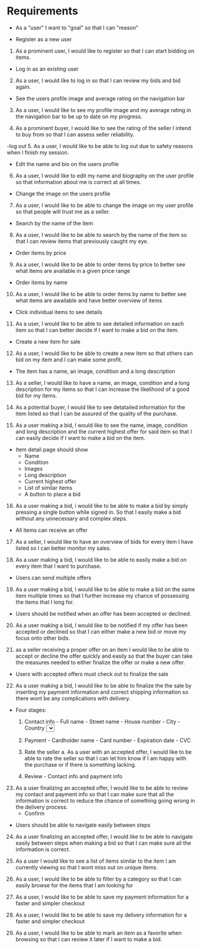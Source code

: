 # Requirements
- As a "user" I want to "goal" so that I can "reason"

- Register as a new user
1. As a prominent user, I would like to register so that I can start bidding on items.

- Log in as an existing user
2. As a user, I would like to log in so that I can review my bids and bid again.

- See the users profile image and average rating on the navigation bar
3. As a user, I would like to see my profile image and my average rating in the navigation bar to be up to date on my progress.
    
4. As a prominent buyer, I would like to see the rating of the seller I intend to buy from so that I can assess seller reliability.

-log out
5. As a user, I would like to be able to log out due to safety reasons when I finish my session.

- Edit the name and bio on the users profile
6. As a user, I would like to edit my name and biography on the user profile so that information about me is correct at all times.

- Change the image on the users profile
7. As a user, I would like to be able to change the image on my user profile so that people will trust me as a seller.

- Search by the name of the item
8. As a user, I would like to be able to search by the name of the item so that I can review items that previously caught my eye.

- Order items by price
9. As a user, I would like to be able to order items by price to better see what items are available in a given price range

- Order items by name
10. As a user, I would like to be able to order items by name to better see what items are awailable and have better overview of items

- Click individual items to see details
11. As a user, I would like to be able to see detailed information on each item so that I can better decide if I want to make a bid on the item.

- Create a new item for sale
12. As a user, I would like to be able to create a new item so that others can bid on my item and I can make some profit.

- The item has a name, an image, condition and a long description
13. As a seller, I would like to have a name, an image, condition and a long description for my items so that I can increase  the likelihood of a good bid for my items.

14. As a potential buyer, I would like to see detatailed information for the item listed so that I can be assured of the quality of the purchase.


15. As a user making a bid, I would like to see the name, image, condition and long description and the current highest offer for said item so that I can easily decide if I want to make a bid on the item.

- Item detail page should show
    - Name
    - Condition
    - Images
    - Long description
    - Current highest offer
    - List of similar items
    - A button to place a bid

16. As a user making a bid, i would like to be able to make a bid by simply pressing a single button while signed in. So that I easily make a bid without any unnecessary and complex steps.

- All items can receive an offer
17. As a seller, I would like to have an overview of bids for every item I have listed so I can better monitor my sales.

18. As a user making a bid, I would like to be able to easily make a bid on every item that I want to purchase.

- Users can send multiple offers
19. As a user making a bid, I would like to be able to make a bid on the same item multiple times so that I further increase my chance of possessing the items that I long for.

  
- Users should be notified when an offer has been accepted or declined.
20. As a user making a bid, I would like to be notified if my offer has been accepted or declined so that I can either make a new bid or move my focus onto other bids.

21. as a seller receiving a proper offer on an item I would like to be able to accept or decline the offer quickly and easily so that the buyer can take the measures needed to either finalize the offer or make a new offer. 

- Users with accepted offers must check out to finalize the sale
22. As a user making a bid, I would like to be able to finalize the the sale by inserting my payment information and correct shipping information so there wont be any complications with delivery.

- Four stages:
    1. Contact info
      - Full name
      - Street name
      - House number
      - City
      - Country <select>
      - Postal code
    2. Payment
      - Cardholder name
      - Card number
      - Expiration date
      - CVC
    3. Rate the seller
        a. As a user with an accepted offer, I would like to be able to rate the seller so that I can let him know if I am happy with the purchase or if there is something lacking.
        
    4. Review
      - Contact info and payment info
      
23. As a user finalizing an accepted offer, I would like to be able to review my contact and payment info so that I can make sure that all the information is correct to reduce the chance of something going wrong in the delivery process.
      - Confirm

  - Users should be able to navigate easily between steps
  24. As a user finalizing an accepted offer, I would like to be able to navigate easily between steps when making a bid so that I can make sure all the information is correct.


  25. As a user I would like to see a list of items similar to the item I am currently viewing so that I wont miss out on unique items.

  26. As a user, I would like to be able to filter by a category so that I can easily browse for the items that I am looking for

  27. As a user, I would like to be able to save my payment information for a faster and simpler checkout

  28. As a user, I would like to be able to save my delivery information for a faster and simpler checkout

  29. As a user, I would like to be able to mark an item as a favorite when browsing so that I can review it later if I want to make a bid.



